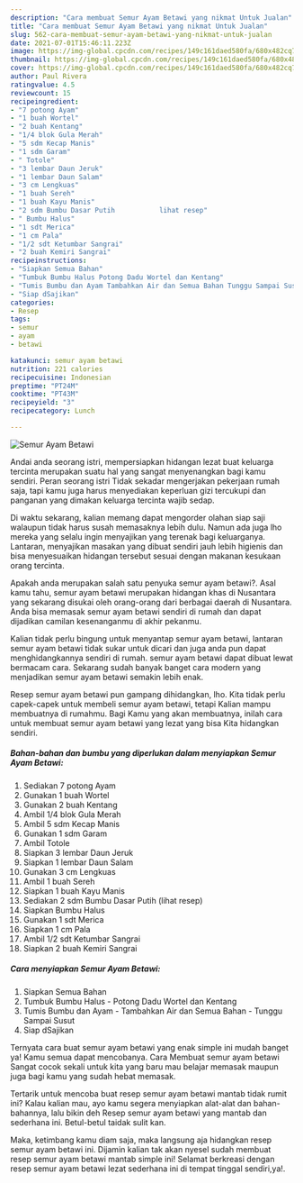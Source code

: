 ```yaml
---
description: "Cara membuat Semur Ayam Betawi yang nikmat Untuk Jualan"
title: "Cara membuat Semur Ayam Betawi yang nikmat Untuk Jualan"
slug: 562-cara-membuat-semur-ayam-betawi-yang-nikmat-untuk-jualan
date: 2021-07-01T15:46:11.223Z
image: https://img-global.cpcdn.com/recipes/149c161daed580fa/680x482cq70/semur-ayam-betawi-foto-resep-utama.jpg
thumbnail: https://img-global.cpcdn.com/recipes/149c161daed580fa/680x482cq70/semur-ayam-betawi-foto-resep-utama.jpg
cover: https://img-global.cpcdn.com/recipes/149c161daed580fa/680x482cq70/semur-ayam-betawi-foto-resep-utama.jpg
author: Paul Rivera
ratingvalue: 4.5
reviewcount: 15
recipeingredient:
- "7 potong Ayam"
- "1 buah Wortel"
- "2 buah Kentang"
- "1/4 blok Gula Merah"
- "5 sdm Kecap Manis"
- "1 sdm Garam"
- " Totole"
- "3 lembar Daun Jeruk"
- "1 lembar Daun Salam"
- "3 cm Lengkuas"
- "1 buah Sereh"
- "1 buah Kayu Manis"
- "2 sdm Bumbu Dasar Putih           lihat resep"
- " Bumbu Halus"
- "1 sdt Merica"
- "1 cm Pala"
- "1/2 sdt Ketumbar Sangrai"
- "2 buah Kemiri Sangrai"
recipeinstructions:
- "Siapkan Semua Bahan"
- "Tumbuk Bumbu Halus Potong Dadu Wortel dan Kentang"
- "Tumis Bumbu dan Ayam Tambahkan Air dan Semua Bahan Tunggu Sampai Susut"
- "Siap dSajikan"
categories:
- Resep
tags:
- semur
- ayam
- betawi

katakunci: semur ayam betawi 
nutrition: 221 calories
recipecuisine: Indonesian
preptime: "PT24M"
cooktime: "PT43M"
recipeyield: "3"
recipecategory: Lunch

---
```



![Semur Ayam Betawi](https://img-global.cpcdn.com/recipes/149c161daed580fa/680x482cq70/semur-ayam-betawi-foto-resep-utama.jpg)

Andai anda seorang istri, mempersiapkan hidangan lezat buat keluarga tercinta merupakan suatu hal yang sangat menyenangkan bagi kamu sendiri. Peran seorang istri Tidak sekadar mengerjakan pekerjaan rumah saja, tapi kamu juga harus menyediakan keperluan gizi tercukupi dan panganan yang dimakan keluarga tercinta wajib sedap.

Di waktu  sekarang, kalian memang dapat mengorder olahan siap saji walaupun tidak harus susah memasaknya lebih dulu. Namun ada juga lho mereka yang selalu ingin menyajikan yang terenak bagi keluarganya. Lantaran, menyajikan masakan yang dibuat sendiri jauh lebih higienis dan bisa menyesuaikan hidangan tersebut sesuai dengan makanan kesukaan orang tercinta. 



Apakah anda merupakan salah satu penyuka semur ayam betawi?. Asal kamu tahu, semur ayam betawi merupakan hidangan khas di Nusantara yang sekarang disukai oleh orang-orang dari berbagai daerah di Nusantara. Anda bisa memasak semur ayam betawi sendiri di rumah dan dapat dijadikan camilan kesenanganmu di akhir pekanmu.

Kalian tidak perlu bingung untuk menyantap semur ayam betawi, lantaran semur ayam betawi tidak sukar untuk dicari dan juga anda pun dapat menghidangkannya sendiri di rumah. semur ayam betawi dapat dibuat lewat bermacam cara. Sekarang sudah banyak banget cara modern yang menjadikan semur ayam betawi semakin lebih enak.

Resep semur ayam betawi pun gampang dihidangkan, lho. Kita tidak perlu capek-capek untuk membeli semur ayam betawi, tetapi Kalian mampu membuatnya di rumahmu. Bagi Kamu yang akan membuatnya, inilah cara untuk membuat semur ayam betawi yang lezat yang bisa Kita hidangkan sendiri.

<!--inarticleads1-->

##### Bahan-bahan dan bumbu yang diperlukan dalam menyiapkan Semur Ayam Betawi:

1. Sediakan 7 potong Ayam
1. Gunakan 1 buah Wortel
1. Gunakan 2 buah Kentang
1. Ambil 1/4 blok Gula Merah
1. Ambil 5 sdm Kecap Manis
1. Gunakan 1 sdm Garam
1. Ambil  Totole
1. Siapkan 3 lembar Daun Jeruk
1. Siapkan 1 lembar Daun Salam
1. Gunakan 3 cm Lengkuas
1. Ambil 1 buah Sereh
1. Siapkan 1 buah Kayu Manis
1. Sediakan 2 sdm Bumbu Dasar Putih           (lihat resep)
1. Siapkan  Bumbu Halus
1. Gunakan 1 sdt Merica
1. Siapkan 1 cm Pala
1. Ambil 1/2 sdt Ketumbar Sangrai
1. Siapkan 2 buah Kemiri Sangrai




<!--inarticleads2-->

##### Cara menyiapkan Semur Ayam Betawi:

1. Siapkan Semua Bahan
1. Tumbuk Bumbu Halus - Potong Dadu Wortel dan Kentang
1. Tumis Bumbu dan Ayam - Tambahkan Air dan Semua Bahan - Tunggu Sampai Susut
1. Siap dSajikan




Ternyata cara buat semur ayam betawi yang enak simple ini mudah banget ya! Kamu semua dapat mencobanya. Cara Membuat semur ayam betawi Sangat cocok sekali untuk kita yang baru mau belajar memasak maupun juga bagi kamu yang sudah hebat memasak.

Tertarik untuk mencoba buat resep semur ayam betawi mantab tidak rumit ini? Kalau kalian mau, ayo kamu segera menyiapkan alat-alat dan bahan-bahannya, lalu bikin deh Resep semur ayam betawi yang mantab dan sederhana ini. Betul-betul taidak sulit kan. 

Maka, ketimbang kamu diam saja, maka langsung aja hidangkan resep semur ayam betawi ini. Dijamin kalian tak akan nyesel sudah membuat resep semur ayam betawi mantab simple ini! Selamat berkreasi dengan resep semur ayam betawi lezat sederhana ini di tempat tinggal sendiri,ya!.

